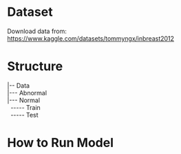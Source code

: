 # Dataset
Download data from: https://www.kaggle.com/datasets/tommyngx/inbreast2012

# Structure  
|-- Data  
|--- Abnormal  
|--- Normal  
&nbsp; ----- Train  
&nbsp; ----- Test  

# How to Run Model

